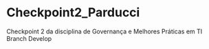 # Checkpoint2_Parducci
Checkpoint 2 da disciplina de Governança e Melhores Práticas em TI
Branch Develop
